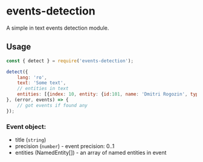 # events-detection

A simple in text events detection module.

## Usage

``` js
const { detect } = require('events-detection');

detect({
    lang: 'ro',
    text: 'Some text',
    // entities in text
    entities: [{index: 10, entity: {id:101, name: 'Dmitri Rogozin', type: 'person'}}]
}, (error, events) => {
    // got events if found any
});

```

### Event object:

- title (`string`)
- precision (`number`) - event precision: 0..1
- entities (NamedEntity[]) - an array of named entities in event
